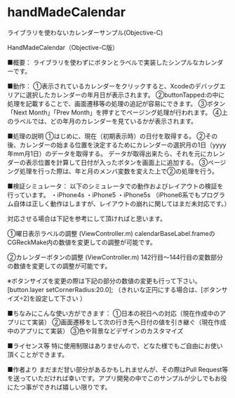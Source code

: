 handMadeCalendar
================

ライブラリを使わないカレンダーサンプル(Objective-C)

HandMadeCalendar（Objective-C版）

■概要：
ライブラリを使わずにボタンとラベルで実装したシンプルなカレンダーです。

■動作：
①表示されているカレンダーをクリックすると、Xcodeのデバッグエリアに選択したカレンダーの年月日が表示されます。
②buttonTapped:の中に処理を記載することで、画面遷移等の処理の追記が容易にできます。
③ボタン「Next Month」「Prev Month」を押すとでページング処理が行われます。
④上のラベルでは、どの年月のカレンダーを見ているかが表示されます。

■処理の説明
①はじめに、現在（初期表示時）の日付を取得する。
②その後、カレンダーの始まる位置を決定するためにカレンダーの選択月の1日（yyyy年mm月1日）のデータを取得する。
データが取得出来たら、それを元にカレンダーの表示位置を計算して日付が入ったボタンを画面上に追加する。
③ページング処理を行った際は、年と月のメンバ変数を変えた上で②の処理を行う。

■検証シミュレータ：
以下のシミュレータでの動作およびレイアウトの検証を行っています。
・iPhone4s
・iPhone5
・iPhone5s
（iPhone6系でもプログラム自体は正しく動作はしますが、レイアウトの崩れに関してはまだ未対応です。）

対応させる場合は下記を参考にして頂ければと思います。

①曜日表示ラベルの調整
(ViewController.m)
calendarBaseLabel.frameのCGReckMake内の数値を変更しての調整が可能です。

②カレンダーボタンの調整
(ViewController.m)
142行目〜144行目の変数部分の数値を変更しての調整が可能です。

※ボタンサイズを変更の際は下記の部分の数値の変更も行って下さい。
[button.layer setCornerRadius:20.0];
（きれいな正円にする場合は、[ボタンサイズ÷2]を設定して下さい ）

■ちなみにこんな使い方ができます：
①日本の祝日への対応（現在作成中のアプリにて実装）
②画面遷移をして次の行き先へ日付の値を引き継ぐ（現在作成中のアプリにて実装）
③色や背景などデザインのカスタマイズ

■ライセンス等
特に使用制限はありませんので、どなた様でもご自由にお使い頂くことができます。

■作者より
まだまだ甘い部分があるかもしれませんが、その際はPull Request等を送っていただければ幸いです。アプリ開発の中でこのサンプルが少しでもお役にたつ事ができれば嬉しい限りです。
